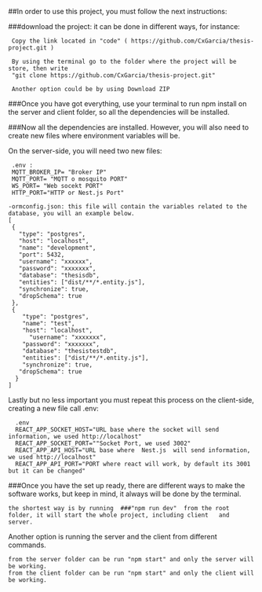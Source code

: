##In order to use this project, you must follow the next instructions:

 ###download the project: it can be done in different ways, for instance:

     Copy the link located in "code" ( https://github.com/CxGarcia/thesis-project.git )

     By using the terminal go to the folder where the project will be store, then write 
     "git clone https://github.com/CxGarcia/thesis-project.git"

     Another option could be by using Download ZIP

 ###Once you have got everything, use your terminal to run npm install on the server and client folder, so all the dependencies  will be installed.

###Now all the dependencies are installed. However, you will also need to create new files where environment variables will be.

   On the server-side, you will need two new files:

     .env :
     MQTT_BROKER_IP= "Broker IP"
     MQTT_PORT= "MQTT o mosquito PORT"
     WS_PORT= "Web socekt PORT"
     HTTP_PORT="HTTP or Nest.js Port"

    -ormconfig.json: this file will contain the variables related to the database, you will an example below.
    [
     {
       "type": "postgres",
       "host": "localhost",
       "name": "development",
       "port": 5432,
       "username": "xxxxxx",
       "password": "xxxxxxx",
       "database": "thesisdb",
       "entities": ["dist/**/*.entity.js"],
       "synchronize": true,
       "dropSchema": true
     },
     {
        "type": "postgres",
        "name": "test",
        "host": "localhost",
          "username": "xxxxxxx",
        "password": "xxxxxxx",
        "database": "thesistestdb",
        "entities": ["dist/**/*.entity.js"],
        "synchronize": true,
       "dropSchema": true
      }
    ]

   Lastly but no less important you must repeat this process on the client-side, creating a new file call .env:
   
      .env 
      REACT_APP_SOCKET_HOST="URL base where the socket will send information, we used http://localhost" 
      REACT_APP_SOCKET_PORT=""Socket Port, we used 3002"
      REACT_APP_API_HOST="URL base where  Nest.js  will send information, we used http://localhost" 
      REACT_APP_API_PORT="PORT where react will work, by default its 3001 but it can be changed"

 ###Once you have the set up ready, there are different ways to make the software works, but keep in mind, it always will be done by the terminal.

    the shortest way is by running  ###"npm run dev"  from the root folder, it will start the whole project, including client   and server.

  Another option is running the server and the client from different commands.
  
    from the server folder can be run "npm start" and only the server will be working.
    from the client folder can be run "npm start" and only the client will be working. 
